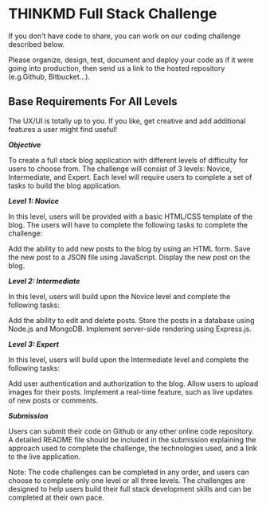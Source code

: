 THINKMD Full Stack Challenge
===

If you don't have code to share, you can work on our coding challenge described below. 

Please organize, design, test, document and deploy your code as if it were going into production, then send us a link to the hosted repository (e.g.Github, Bitbucket...).

Base Requirements For All Levels
---------------

The UX/UI is totally up to you. If you like, get creative and add additional features a user might find useful!

***Objective***

To create a full stack blog application with different levels of difficulty for users to choose from. The challenge will consist of 3 levels: Novice, Intermediate, and Expert. Each level will require users to complete a set of tasks to build the blog application.

***Level 1: Novice***

In this level, users will be provided with a basic HTML/CSS template of the blog. The users will have to complete the following tasks to complete the challenge:

Add the ability to add new posts to the blog by using an HTML form.
Save the new post to a JSON file using JavaScript.
Display the new post on the blog.

***Level 2: Intermediate***

In this level, users will build upon the Novice level and complete the following tasks:

Add the ability to edit and delete posts.
Store the posts in a database using Node.js and MongoDB.
Implement server-side rendering using Express.js.

***Level 3: Expert***

In this level, users will build upon the Intermediate level and complete the following tasks:

Add user authentication and authorization to the blog.
Allow users to upload images for their posts.
Implement a real-time feature, such as live updates of new posts or comments.

***Submission***

Users can submit their code on Github or any other online code repository. A detailed README file should be included in the submission explaining the approach used to complete the challenge, the technologies used, and a link to the live application.

Note: The code challenges can be completed in any order, and users can choose to complete only one level or all three levels. The challenges are designed to help users build their full stack development skills and can be completed at their own pace.
